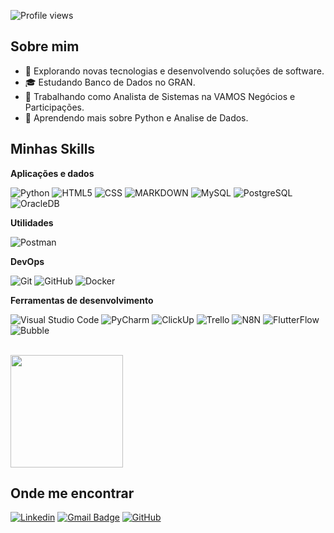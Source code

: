 ![Profile views](https://komarev.com/ghpvc/?username=jorgeLucasADS&color=006bed)

## Sobre mim

- 🤔 Explorando novas tecnologias e desenvolvendo soluções de software.
- 🎓 Estudando Banco de Dados no GRAN.
- 💼 Trabalhando como Analista de Sistemas na VAMOS Negócios e Participações.
- 🌱 Aprendendo mais sobre Python e Analise de Dados.

## Minhas Skills

**Aplicações e dados**

![Python](https://img.shields.io/badge/Python-14354C?style=for-the-badge&logo=python&logoColor=white)
![HTML5](https://img.shields.io/badge/HTML5-E34F26?style=for-the-badge&logo=html5&logoColor=white)
![CSS](https://img.shields.io/badge/CSS3-1572B6?style=for-the-badge&logo=css3&logoColor=white)
![MARKDOWN](https://img.shields.io/badge/Markdown-000000?style=for-the-badge&logo=markdown&logoColor=white)
![MySQL](https://img.shields.io/badge/MySQL-00000F?style=for-the-badge&logo=mysql&logoColor=white)
![PostgreSQL](https://img.shields.io/badge/PostgreSQL-316192?style=for-the-badge&logo=postgresql&logoColor=white)
![OracleDB](https://img.shields.io/badge/Oracle-D33833?style=for-the-badge&logo=oracle&logoColor=white)

**Utilidades**

![Postman](https://img.shields.io/badge/Postman-333333?style=for-the-badge&logo=postman)

**DevOps**

![Git](https://img.shields.io/badge/Git-E34F26?style=for-the-badge&logo=git&logoColor=white)
![GitHub](https://img.shields.io/badge/GitHub-000000?style=for-the-badge&logo=github&logoColor=white)
![Docker](https://img.shields.io/badge/Docker-2496ED?style=for-the-badge&logo=docker&logoColor=white)

**Ferramentas de desenvolvimento**

![Visual Studio Code](https://img.shields.io/badge/-Visual%20Studio%20Code-333333?style=for-the-badge&logo=vscode&logoColor=00000)
![PyCharm](https://img.shields.io/badge/PyCharm-333333?style=for-the-badge&logo=pycharm&logoColor=00000)
![ClickUp](https://img.shields.io/badge/ClickUp-333333?style=for-the-badge&logo=clickup&logoColor=00000)
![Trello](https://img.shields.io/badge/Trello-333333?style=for-the-badge&logo=trello&logoColor=00000)
![N8N](https://img.shields.io/badge/N8N-333333?style=for-the-badge&logo=n8n&logoColor=00000)
![FlutterFlow](https://img.shields.io/badge/FlutterFlow-333333?style=for-the-badge&logo=flutter&logoColor=00000)
![Bubble](https://img.shields.io/badge/Bubble-333333?style=for-the-badge&logo=bubbleio&logoColor=00000)

<br/>

<a href="https://github.com/jorgeLucasADS" title="Perfil do Jorge Lucas">
  <img height="180em" src="https://github-readme-stats.vercel.app/api?username=jorgeLucasADS&theme=github_dark&show_icons=true" />
</a>

## Onde me encontrar

[![Linkedin](https://img.shields.io/badge/LinkedIn-0077B5?style=for-the-badge&logo=linkedin&logoColor=white&link=[https://www.linkedin.com/in/jorge-lucas-ads)](https://www.linkedin.com/in/jorge-lucas-ads)
[![Gmail Badge](https://img.shields.io/badge/Gmail-D14836?style=for-the-badge&logo=gmail&logoColor=white&link=mailto:jorge.lucas.ads@gmail.com)](mailto:jorge.lucas.ads@gmail.com)
[![GitHub](https://img.shields.io/badge/Github/followers/jorgeLucasADS?label=follow&style=social)](https://github.com/jorgeLucasADS)
